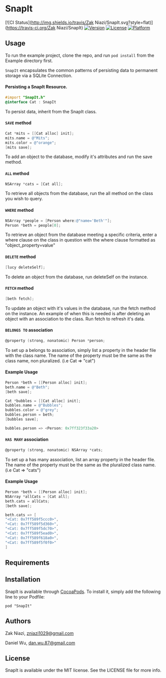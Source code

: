 # SnapIt

[![CI Status](http://img.shields.io/travis/Zak Niazi/SnapIt.svg?style=flat)](https://travis-ci.org/Zak Niazi/SnapIt)
[![Version](https://img.shields.io/cocoapods/v/SnapIt.svg?style=flat)](http://cocoadocs.org/docsets/SnapIt)
[![License](https://img.shields.io/cocoapods/l/SnapIt.svg?style=flat)](http://cocoadocs.org/docsets/SnapIt)
[![Platform](https://img.shields.io/cocoapods/p/SnapIt.svg?style=flat)](http://cocoadocs.org/docsets/SnapIt)

## Usage

To run the example project, clone the repo, and run `pod install` from the Example directory first.

`SnapIt` encapsulates the common patterns of persisting data to permanent storage via a SQLite Connection. 

#### Persisting a SnapIt Resource.

```objective-c
#import "SnapIt.h"
@interface Cat : SnapIt
```

To persist data, inherit from the SnapIt class.

#### `SAVE` method

```objective-c
Cat *mits = [[Cat alloc] init];
mits.name = @"Mits";
mits.color = @"orange";
[mits save];
```

To add an object to the database, modify it's attributes and run the save method.

#### `ALL` method

```objective-c
NSArray *cats = [Cat all];
```

To retrieve all objects from the database, run the all method on the class you wish to query.

#### `WHERE` method

```objective-c
NSArray *people = [Person where:@"name='Beth'"];
Person *beth = people[0];
```

To retrieve an object from the database meeting a specific criteria, enter a where clause on the class in question with the where clause formatted as "object_property=value"

#### `DELETE` method

```objective-c
[lucy deleteSelf];
```

To delete an object from the database, run deleteSelf on the instance.

#### `FETCH` method

```objective-c
[beth fetch];
```

To update an object with it's values in the database, run the fetch method on the instance. An example of when this is needed is after deleting an object with an association to the class. Run fetch to refresh it's data.

#### `BELONGS TO` association

```objective-c
@property (strong, nonatomic) Person *person;
```

To set up a belongs to association, simply list a property in the header file with the class name. The name of the property must be the same as the class name, non pluralized. (i.e Cat => "cat")

#### Example Usage

```objective-c
Person *beth = [[Person alloc] init];
beth.name = @"Beth";
[beth save];

Cat *bubbles = [[Cat alloc] init];
bubbles.name = @"Bubbles";
bubbles.color = @"grey";
bubbles.person = beth;
[bubbles save];

bubbles.person => <Person: 0x7ff323f33a20>
```

#### `HAS MANY` association

```objective-c
@property (strong, nonatomic) NSArray *cats;
```

To set up a has many association, list an array property in the header file. The name of the property must be the same as the pluralized class name. (i.e Cat => "cats")

#### Example Usage

```objective-c
Person *beth = [[Person alloc] init];
NSArray *allCats = [Cat all];
beth.cats = allCats;
[beth save];

beth.cats => [
"<Cat: 0x7ff589f5ccc0>",
"<Cat: 0x7ff589f5d360>",
"<Cat: 0x7ff589f5dc70>",
"<Cat: 0x7ff589f5ead0>",
"<Cat: 0x7ff589f618a0>",
"<Cat: 0x7ff589f5f0f0>"
]
```

## Requirements

## Installation

SnapIt is available through [CocoaPods](http://cocoapods.org). To install
it, simply add the following line to your Podfile:

    pod "SnapIt"

## Authors

Zak Niazi, zniazi1029@gmail.com

Daniel Wu, dan.wu.87@gmail.com

## License

SnapIt is available under the MIT license. See the LICENSE file for more info.

